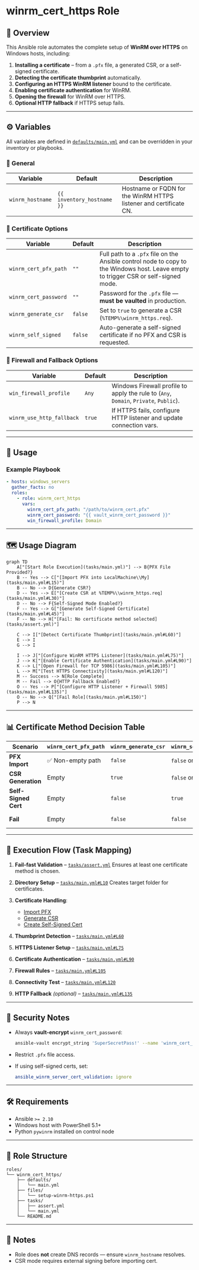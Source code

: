 # winrm_cert_https Role

## 📜 Overview
This Ansible role automates the complete setup of **WinRM over HTTPS** on Windows hosts, including:

1. **Installing a certificate** – from a `.pfx` file, a generated CSR, or a self-signed certificate.
2. **Detecting the certificate thumbprint** automatically.
3. **Configuring an HTTPS WinRM listener** bound to the certificate.
4. **Enabling certificate authentication** for WinRM.
5. **Opening the firewall** for WinRM over HTTPS.
6. **Optional HTTP fallback** if HTTPS setup fails.

---

## ⚙️ Variables
All variables are defined in [`defaults/main.yml`](defaults/main.yml) and can be overridden in your inventory or playbooks.

### 🔹 General
| Variable | Default | Description |
|----------|---------|-------------|
| `winrm_hostname` | `{{ inventory_hostname }}` | Hostname or FQDN for the WinRM HTTPS listener and certificate CN. |

### 🔹 Certificate Options
| Variable | Default | Description |
|----------|---------|-------------|
| `winrm_cert_pfx_path` | `""` | Full path to a `.pfx` file on the Ansible control node to copy to the Windows host. Leave empty to trigger CSR or self-signed mode. |
| `winrm_cert_password` | `""` | Password for the `.pfx` file — **must be vaulted** in production. |
| `winrm_generate_csr` | `false` | Set to `true` to generate a CSR (`%TEMP%\winrm_https.req`). |
| `winrm_self_signed` | `false` | Auto-generate a self-signed certificate if no PFX and CSR is requested. |

### 🔹 Firewall and Fallback Options
| Variable | Default | Description |
|----------|---------|-------------|
| `win_firewall_profile` | `Any` | Windows Firewall profile to apply the rule to (`Any`, `Domain`, `Private`, `Public`). |
| `winrm_use_http_fallback` | `true` | If HTTPS fails, configure HTTP listener and update connection vars. |

---

## 🚀 Usage

### Example Playbook
```yaml
- hosts: windows_servers
  gather_facts: no
  roles:
    - role: winrm_cert_https
      vars:
        winrm_cert_pfx_path: "/path/to/winrm_cert.pfx"
        winrm_cert_password: "{{ vault_winrm_cert_password }}"
        win_firewall_profile: Domain
````

---

## 🗺 Usage Diagram

```mermaid
graph TD
    A["[Start Role Execution](tasks/main.yml)"] --> B{PFX File Provided?}
    B -- Yes --> C["[Import PFX into LocalMachine\\My](tasks/main.yml#L15)"]
    B -- No --> D{Generate CSR?}
    D -- Yes --> E["[Create CSR at %TEMP%\\winrm_https.req](tasks/main.yml#L30)"]
    D -- No --> F{Self-Signed Mode Enabled?}
    F -- Yes --> G["[Generate Self-Signed Certificate](tasks/main.yml#L45)"]
    F -- No --> H["[Fail: No certificate method selected](tasks/assert.yml)"]

    C --> I["[Detect Certificate Thumbprint](tasks/main.yml#L60)"]
    E --> I
    G --> I

    I --> J["[Configure WinRM HTTPS Listener](tasks/main.yml#L75)"]
    J --> K["[Enable Certificate Authentication](tasks/main.yml#L90)"]
    K --> L["[Open Firewall for TCP 5986](tasks/main.yml#L105)"]
    L --> M["[Test HTTPS Connectivity](tasks/main.yml#L120)"]
    M -- Success --> N[Role Complete]
    M -- Fail --> O{HTTP Fallback Enabled?}
    O -- Yes --> P["[Configure HTTP Listener + Firewall 5985](tasks/main.yml#L135)"]
    O -- No --> Q["[Fail Role](tasks/main.yml#L150)"]
    P --> N
```

---

## 📊 Certificate Method Decision Table

| Scenario             | `winrm_cert_pfx_path` | `winrm_generate_csr` | `winrm_self_signed` | Result                                                         |
| -------------------- | --------------------- | -------------------- | ------------------- | -------------------------------------------------------------- |
| **PFX Import**       | ✅ Non-empty path      | `false`              | `false` or `true`   | [Import `.pfx` into `LocalMachine\My`](tasks/main.yml#L15)     |
| **CSR Generation**   | Empty                 | `true`               | `false` or `true`   | [Generate CSR at `%TEMP%\winrm_https.req`](tasks/main.yml#L30) |
| **Self-Signed Cert** | Empty                 | `false`              | `true`              | [Auto-create self-signed cert](tasks/main.yml#L45)             |
| **Fail**             | Empty                 | `false`              | `false`             | [Fail: no cert method chosen](tasks/assert.yml)                |

---

## 🔄 Execution Flow (Task Mapping)

1. **Fail-fast Validation** – [`tasks/assert.yml`](tasks/assert.yml)
   Ensures at least one certificate method is chosen.

2. **Directory Setup** – [`tasks/main.yml#L10`](tasks/main.yml#L10)
   Creates target folder for certificates.

3. **Certificate Handling**:

   * [Import PFX](tasks/main.yml#L15)
   * [Generate CSR](tasks/main.yml#L30)
   * [Create Self-Signed Cert](tasks/main.yml#L45)

4. **Thumbprint Detection** – [`tasks/main.yml#L60`](tasks/main.yml#L60)

5. **HTTPS Listener Setup** – [`tasks/main.yml#L75`](tasks/main.yml#L75)

6. **Certificate Authentication** – [`tasks/main.yml#L90`](tasks/main.yml#L90)

7. **Firewall Rules** – [`tasks/main.yml#L105`](tasks/main.yml#L105)

8. **Connectivity Test** – [`tasks/main.yml#L120`](tasks/main.yml#L120)

9. **HTTP Fallback** *(optional)* – [`tasks/main.yml#L135`](tasks/main.yml#L135)

---

## 🔐 Security Notes

* Always **vault-encrypt** `winrm_cert_password`:

  ```bash
  ansible-vault encrypt_string 'SuperSecretPass!' --name 'winrm_cert_password'
  ```
* Restrict `.pfx` file access.
* If using self-signed certs, set:

  ```yaml
  ansible_winrm_server_cert_validation: ignore
  ```

---

## 🛠 Requirements

* Ansible `>= 2.10`
* Windows host with PowerShell 5.1+
* Python `pywinrm` installed on control node

---

## 📂 Role Structure

```
roles/
└── winrm_cert_https/
    ├── defaults/
    │   └── main.yml
    ├── files/
    │   └── setup-winrm-https.ps1
    ├── tasks/
    │   ├── assert.yml
    │   └── main.yml
    └── README.md
```

---

## 📌 Notes

* Role does **not** create DNS records — ensure `winrm_hostname` resolves.
* CSR mode requires external signing before importing cert.
